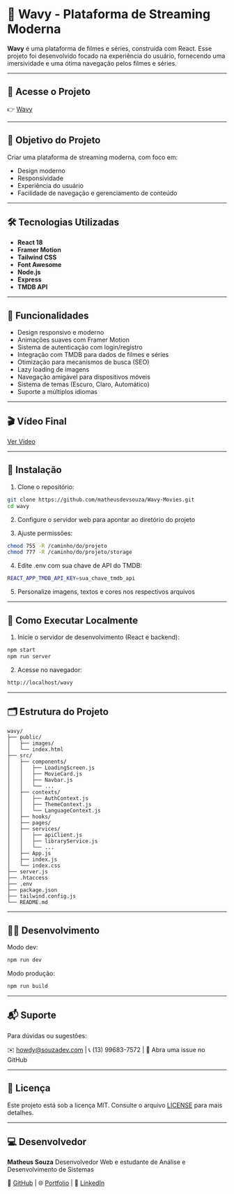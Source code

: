 
# 🌊 Wavy - Plataforma de Streaming Moderna

**Wavy** é uma plataforma de filmes e séries, construída com React. Esse projeto foi desenvolvido focado na experiência do usuário, fornecendo uma imersividade e uma ótima navegação pelos filmes e séries.

---

## 🔗 Acesse o Projeto

👉 [Wavy](https://www.souzadev.com/)

---

## 🧠 Objetivo do Projeto

Criar uma plataforma de streaming moderna, com foco em: 

- Design moderno
- Responsividade
- Experiência do usuário
- Facilidade de navegação e gerenciamento de conteúdo

---

## 🛠️ Tecnologias Utilizadas

- **React 18**
- **Framer Motion**
- **Tailwind CSS**
- **Font Awesome**
- **Node.js**
- **Express**
- **TMDB API**

---

## 🧪 Funcionalidades

- Design responsivo e moderno
- Animações suaves com Framer Motion
- Sistema de autenticação com login/registro
- Integração com TMDB para dados de filmes e séries
- Otimização para mecanismos de busca (SEO)
- Lazy loading de imagens
- Navegação amigável para dispositivos móveis
- Sistema de temas (Escuro, Claro, Automático)
- Suporte a múltiplos idiomas

---

## 🎬 Vídeo Final

[Ver Vídeo](https://www.youtube.com/watch?v=E_iCAJuDAxg&feature=youtu.be)

---

## 🚀 Instalação

1. Clone o repositório:
```bash
git clone https://github.com/matheusdevsouza/Wavy-Movies.git
cd wavy
```

2. Configure o servidor web para apontar ao diretório do projeto

3. Ajuste permissões:
```bash
chmod 755 -R /caminho/do/projeto
chmod 777 -R /caminho/do/projeto/storage
```

4. Edite .env com sua chave de API do TMDB:
```bash
REACT_APP_TMDB_API_KEY=sua_chave_tmdb_api
```

5. Personalize imagens, textos e cores nos respectivos arquivos

---

## 🧪 Como Executar Localmente

1. Inicie o servidor de desenvolvimento (React e backend):
```bash
npm start
npm run server
```

2. Acesse no navegador:
```bash
http://localhost/wavy
```

---

## 🗂️ Estrutura do Projeto
```
wavy/
├── public/
│   ├── images/
│   └── index.html
├── src/
│   ├── components/
│   │   ├── LoadingScreen.js
│   │   ├── MovieCard.js
│   │   ├── Navbar.js
│   │   └── ...
│   ├── contexts/
│   │   ├── AuthContext.js
│   │   ├── ThemeContext.js
│   │   └── LanguageContext.js
│   ├── hooks/
│   ├── pages/
│   ├── services/
│   │   ├── apiClient.js
│   │   ├── libraryService.js
│   │   └── ...
│   ├── App.js
│   ├── index.js
│   └── index.css
├── server.js
├── .htaccess
├── .env
├── package.json
├── tailwind.config.js
└── README.md
```

---

## 👨‍💻 Desenvolvimento

Modo dev:
```bash
npm run dev
```

Modo produção:
```bash
npm run build
```

---

## 📬 Suporte

Para dúvidas ou sugestões:

✉️ howdy@souzadev.com | 📞 (13) 99683-7572 | 🐛 Abra uma issue no GitHub

---

## 📄 Licença

Este projeto está sob a licença MIT. Consulte o arquivo [LICENSE](LICENSE) para mais detalhes.

---

## 💻 Desenvolvedor

**Matheus Souza**
Desenvolvedor Web e estudante de Análise e Desenvolvimento de Sistemas

🔗 [GitHub](https://github.com/matheusdevsouza/) | 🌐 [Portfolio](https://www.souzadev.com) | 🏢 [LinkedIn](https://www.linkedin.com/in/matheusouzadev/)
